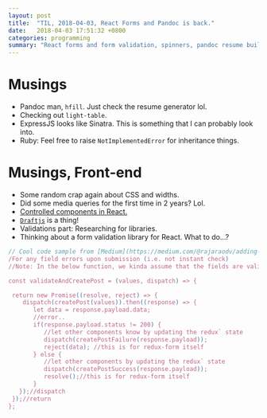 ```yaml
---
layout: post
title:  "TIL, 2018-04-03, React Forms and Pandoc is back."
date:   2018-04-03 17:51:32 +0800
categories: programming
summary: "React forms and form validation, spinners, pandoc resume building, ExpressJS, Ruby's NotImplementedError."
---
```


# Musings

- Pandoc man, `hfill`. Just check the resume generator lol.
- Checking out `light-table`.
- ExpressJS looks like Sinatra. This is something that I can probably look into.
- Ruby: Feel free to raise `NotImplementedError` for inheritance things.

# Musings, Front-end

- Some random crap again about CSS and widths.
- Did some media queries for the first time in 2 years? Lol.
- [Controlled components in React.](https://reactjs.org/docs/forms.html)
- [`Draftjs`](https://github.com/facebook/draft-js) is a thing!
- Validations part: Researching for libraries.
- Thinking about a form validation library for React. What to do...?

``` js
// Cool code sample from [Medium](https://medium.com/@rajaraodv/adding-a-robust-form-validation-to-react-redux-apps-616ca240c124)
/For any field errors upon submission (i.e. not instant check)
//Note: In the below function, we kinda assume that the fields are valid and try to create post and handle errors if any later on.

const validateAndCreatePost = (values, dispatch) => {

 return new Promise((resolve, reject) => {
    dispatch(createPost(values)).then((response) => {
       let data = response.payload.data;
       //error..
       if(response.payload.status != 200) {
          //let other components know by updating the redux` state
          dispatch(createPostFailure(response.payload));
          reject(data); //this is for redux-form itself
       } else {
          //let other components by updating the redux` state
          dispatch(createPostSuccess(response.payload));
          resolve();//this is for redux-form itself
       }
   });//dispatch
 });//return
};
```
